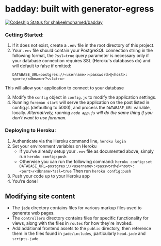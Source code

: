 badday: built with generator-egress
====

[ ![Codeship Status for shakeelmohamed/badday](https://codeship.io/projects/9c016550-db29-0131-72f7-564d2bc90c49/status)](https://codeship.io/projects/24419)

### Getting Started:

1. If it does not exist, create a `.env` file in the root directory of this project.
2. Your `.env` file should contain your PostgreSQL connection string in the following format, the `?ssl=true` query parameter is necessary only if your database connection requires SSL (Heroku's databases do) and will default to false if omitted:
    ```
    DATABASE_URL=postgres://<username>:<password>@<host>:<port>/<dbname>?ssl=true
    ```
This will allow your application to connect to your database

3. Modify the `config` object in `config.js` to modify the application settings.
4. Running `foreman start` will serve the application on the post listed in config.js (defaulting to 5000),
and process the `DATABASE_URL` variable, locally. *Alternatively, running `node app.js` will do the same thing if you don't want to use foreman.*

### Deploying to Heroku:

1. Authenticate via the Heroku command line, `heroku login`
2. Set your environment variables on Heroku
    * If you've already setup your `.env` file as documented above, simply run `heroku config:push`
    * Otherwise you can run the following command:
    `heroku config:set DATABASE_URL=postgres://<username>:<password>@<host>:<port>/<dbname>?ssl=true`
    Then run `heroku config:push`
3. Push your code up to your Heroku app
4. You're done!

## Modifying site content

* The `jade` directory contains files for various markup files used to generate web pages.
* The `controllers` directory contains files for specific functionality for views, along with the files in `routes` for how they're invoked.
* Add additional frontend assets to the `public` directory, then reference them in the files found in `jade/includes`, particularly `head.jade` and `scripts.jade`